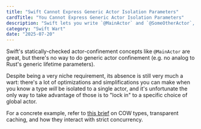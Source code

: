```yaml
---
title: "Swift Cannot Express Generic Actor Isolation Parameters"
cardTitle: "You Cannot Express Generic Actor Isolation Parameters"
description: "Swift lets you write `@MainActor` and `@SomeOtherActor`, but not `@'A`, where `A` is a generic actor parameter."
category: "Swift Wart"
date: "2025-07-20"
---
```


Swift's statically-checked actor-confinement concepts like `@MainActor` are great, but there's no way to do generic actor confinement (e.g. no analog to Rust's generic lifetime parameters). 

Despite being a very niche requirement, its absence is still very much a wart: there's a lot of optimizations and simplifications you can make when you know a type *will* be isolated to a single actor, and it's unfortunate the only way to take advantage of those is to "lock in" to a specific choice of global actor.

For a concrete example, refer to [this brief](https://github.com/plx/swift-briefs/blob/main/content/briefs/sendable-custom-cow-and-lazy-cached-properties.md) on COW types, transparent caching, and how they interact with strict concurrency.
